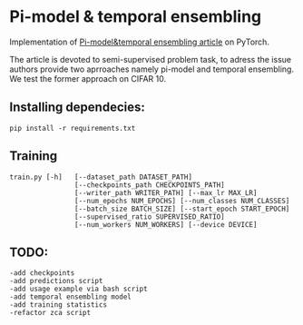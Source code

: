 # Pi-model & temporal ensembling
Implementation of [Pi-model&amp;temporal ensembling article](https://arxiv.org/abs/1610.02242) on PyTorch.


The article is devoted to semi-supervised problem task, to adress the issue authors provide two aprroaches
namely pi-model and temporal ensembling. We test the former approach on CIFAR 10.
## Installing dependecies:
~~~
pip install -r requirements.txt
~~~
## Training
~~~
train.py [-h]   [--dataset_path DATASET_PATH]
                [--checkpoints_path CHECKPOINTS_PATH]
                [--writer_path WRITER_PATH] [--max_lr MAX_LR]
                [--num_epochs NUM_EPOCHS] [--num_classes NUM_CLASSES]
                [--batch_size BATCH_SIZE] [--start_epoch START_EPOCH]
                [--supervised_ratio SUPERVISED_RATIO]
                [--num_workers NUM_WORKERS] [--device DEVICE]
~~~
## TODO:
~~~~
-add checkpoints
-add predictions script
-add usage example via bash script
-add temporal ensembling model
-add training statistics
-refactor zca script
~~~~
